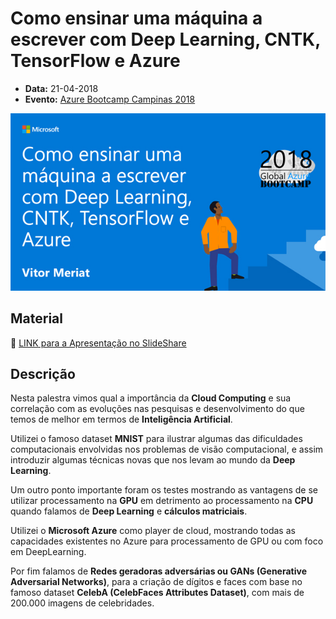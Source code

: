# Como ensinar uma máquina a escrever com Deep Learning, CNTK, TensorFlow e Azure

* **Data:** 21-04-2018
* **Evento:** [Azure Bootcamp Campinas 2018](https://azurebootcamp.venturus.org.br/)

<p align="center">
  <img src="../img/02.jpg">
</p>

## Material

:floppy_disk: [LINK para a Apresentação no SlideShare](https://www.slideshare.net/VitorMeriat/como-ensinar-uma-mquina-a-escrever-com-deep-learning-cntk-tensorflow-e-azure/VitorMeriat/como-ensinar-uma-mquina-a-escrever-com-deep-learning-cntk-tensorflow-e-azure)


## Descrição

Nesta palestra vimos qual a importância da **Cloud Computing** e sua correlação com as evoluções nas pesquisas e desenvolvimento do que temos de melhor em termos de **Inteligência Artificial**.

Utilizei o famoso dataset **MNIST** para ilustrar algumas das dificuldades computacionais envolvidas nos problemas de visão computacional, e assim introduzir algumas técnicas novas que nos levam ao mundo da **Deep Learning**. 

Um outro ponto importante foram os testes mostrando as vantagens de se utilizar processamento na **GPU** em detrimento ao processamento na **CPU** quando falamos de **Deep Learning** e **cálculos matriciais**.

Utilizei o **Microsoft Azure** como player de cloud, mostrando todas as capacidades existentes no Azure para processamento de GPU ou com foco em DeepLearning.

Por fim falamos de **Redes geradoras adversárias ou GANs (Generative Adversarial Networks)**, para a criação de dígitos e faces com base no famoso dataset **CelebA (CelebFaces Attributes Dataset)**, com mais de 200.000 imagens de celebridades.
